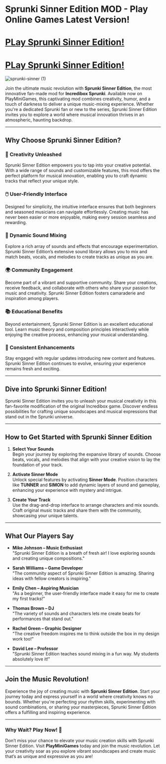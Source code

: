 # Sprunki Sinner Edition MOD - Play Online Games Latest Version!

# [PLay Sprunki Sinner Edition!](https://apkitech.com/sprunki-sinner-edition/)

# [PLay Sprunki Sinner Edition!](https://modmeme.com/sprunki-sinner-edition/)

![sprunki-sinner (1)](https://github.com/user-attachments/assets/d579d1f0-3eff-49b6-a72d-08bf17ccee11)

Join the ultimate music revolution with **Sprunki Sinner Edition**, the most innovative fan-made mod for **Incredibox Sprunki**. Available now on PlayMiniGames, this captivating mod combines creativity, humor, and a touch of darkness to deliver a unique music-mixing experience. Whether you're a dedicated Sprunki fan or new to the series, Sprunki Sinner Edition invites you to explore a world where musical innovation thrives in an atmospheric, haunting backdrop.

---

## **Why Choose Sprunki Sinner Edition?**

### 🎨 **Creativity Unleashed**
Sprunki Sinner Edition empowers you to tap into your creative potential. With a wide range of sounds and customizable features, this mod offers the perfect platform for musical innovation, enabling you to craft dynamic tracks that reflect your unique style.

### 🖱️ **User-Friendly Interface**
Designed for simplicity, the intuitive interface ensures that both beginners and seasoned musicians can navigate effortlessly. Creating music has never been easier or more enjoyable, making every session seamless and rewarding.

### 🎵 **Dynamic Sound Mixing**
Explore a rich array of sounds and effects that encourage experimentation. Sprunki Sinner Edition’s extensive sound library allows you to mix and match beats, vocals, and melodies to create tracks as unique as you are.

### 🌍 **Community Engagement**
Become part of a vibrant and supportive community. Share your creations, receive feedback, and collaborate with others who share your passion for music and creativity. Sprunki Sinner Edition fosters camaraderie and inspiration among players.

### 📚 **Educational Benefits**
Beyond entertainment, Sprunki Sinner Edition is an excellent educational tool. Learn music theory and composition principles interactively while enjoying the creative process, enhancing your musical understanding.

### 🔄 **Consistent Enhancements**
Stay engaged with regular updates introducing new content and features. Sprunki Sinner Edition continues to evolve, ensuring your experience remains fresh and exciting.

---

## **Dive into Sprunki Sinner Edition!**
Sprunki Sinner Edition invites you to unleash your musical creativity in this fan-favorite modification of the original Incredibox game. Discover endless possibilities for crafting unique soundscapes and musical expressions that stand out in the Sprunki universe.

---

## **How to Get Started with Sprunki Sinner Edition**

1. **Select Your Sounds**  
   Begin your journey by exploring the expansive library of sounds. Choose beats, vocals, and melodies that align with your creative vision to lay the foundation of your track.

2. **Activate Sinner Mode**  
   Unlock special features by activating **Sinner Mode**. Position characters like **TUNNER** and **SIMON** to add dynamic layers of sound and gameplay, enhancing your experience with mystery and intrigue.

3. **Create Your Track**  
   Use the drag-and-drop interface to arrange characters and mix sounds. Craft original music tracks and share them with the community, showcasing your unique talents.

---

## **What Our Players Say**

- **Mike Johnson – Music Enthusiast**  
  "Sprunki Sinner Edition is a breath of fresh air! I love exploring sounds and creating unique compositions."

- **Sarah Williams – Game Developer**  
  "The community aspect of Sprunki Sinner Edition is amazing. Sharing ideas with fellow creators is inspiring."

- **Emily Chen – Aspiring Musician**  
  "As a beginner, the user-friendly interface made it easy for me to create my first tracks!"

- **Thomas Brown – DJ**  
  "The variety of sounds and characters lets me create beats for performances that stand out."

- **Rachel Green – Graphic Designer**  
  "The creative freedom inspires me to think outside the box in my design work too!"

- **David Lee – Professor**  
  "Sprunki Sinner Edition teaches sound mixing in a fun way. My students absolutely love it!"

---

## **Join the Music Revolution!**

Experience the joy of creating music with **Sprunki Sinner Edition**. Start your journey today and express yourself in a world where creativity knows no bounds. Whether you're perfecting your rhythm skills, experimenting with sound combinations, or sharing your masterpieces, Sprunki Sinner Edition offers a fulfilling and inspiring experience.

---

### **Why Wait? Play Now! 🚀**
Don’t miss your chance to elevate your music creation skills with Sprunki Sinner Edition. Visit **PlayMiniGames** today and join the music revolution. Let your creativity soar as you explore vibrant soundscapes and create music that’s as unique and expressive as you are!
